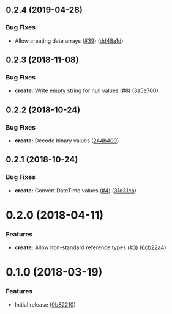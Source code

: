 <a name="0.2.4"></a>
## 0.2.4 (2019-04-28)


### Bug Fixes

* Allow creating date arrays ([#39](https://github.com/atSCM/server-scripts/issues/39)) ([dd48a1d](https://github.com/atSCM/server-scripts/commits/dd48a1d))




<a name="0.2.3"></a>
## 0.2.3 (2018-11-08)


### Bug Fixes

* **create:** Write empty string for null values ([#8](https://github.com/atSCM/server-scripts/issues/8)) ([3a5e700](https://github.com/atSCM/server-scripts/commits/3a5e700))




<a name="0.2.2"></a>
## 0.2.2 (2018-10-24)


### Bug Fixes

* **create:** Decode binary values ([244b400](https://github.com/atSCM/server-scripts/commits/244b400))




<a name="0.2.1"></a>
## 0.2.1 (2018-10-24)


### Bug Fixes

* **create:** Convert DateTime values ([#4](https://github.com/atSCM/server-scripts/issues/4)) ([31d31ea](https://github.com/atSCM/server-scripts/commits/31d31ea))




<a name="0.2.0"></a>
# 0.2.0 (2018-04-11)


### Features

* **create:** Allow non-standard reference types ([#3](https://github.com/atSCM/server-scripts/issues/3)) ([6cb22a4](https://github.com/atSCM/server-scripts/commits/6cb22a4))




<a name="0.1.0"></a>
# 0.1.0 (2018-03-19)


### Features

* Initial release ([0b82210](https://github.com/atSCM/server-scripts/commits/0b82210))



